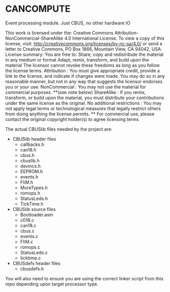 # CANCOMPUTE
Event processing module. Just CBUS, no other hardware IO

This work is licensed under the:
      Creative Commons Attribution-NonCommercial-ShareAlike 4.0 International License.
   To view a copy of this license, visit:
      http://creativecommons.org/licenses/by-nc-sa/4.0/
   or send a letter to Creative Commons, PO Box 1866, Mountain View, CA 94042, USA.
   License summary:
    You are free to:
      Share, copy and redistribute the material in any medium or format
      Adapt, remix, transform, and build upon the material
    The licensor cannot revoke these freedoms as long as you follow the license terms.
    Attribution : You must give appropriate credit, provide a link to the license,
                   and indicate if changes were made. You may do so in any reasonable manner,
                   but not in any way that suggests the licensor endorses you or your use.
    NonCommercial : You may not use the material for commercial purposes. **(see note below)
    ShareAlike : If you remix, transform, or build upon the material, you must distribute
                  your contributions under the same license as the original.
    No additional restrictions : You may not apply legal terms or technological measures that
                                  legally restrict others from doing anything the license permits.
   ** For commercial use, please contact the original copyright holder(s) to agree licensing terms

The actual CBUSlib files needed by the project are:
  * CBUSlib header files
    - callbacks.h
    - can18.h
    - cbus.h
    - cbuslib.h
    - devincs.h
    - EEPROM.h
    - events.h
    - FliM.h
    - MoreTypes.h
    - romops.h
    - StatusLeds.h
    - TickTime.h
  * CBUSlib source files
    - Bootloader.asm
    - c018.c
    - can18.c
    - cbus.c
    - events.c
    - FliM.c
    - romops.c
    - StatusLeds.c
    - ticktime.c
  * CBUSdefs header files
    - cbusdefs.h

You will also need to ensure you are using the correct linker script from this repo depending upon target processor type. 
